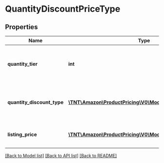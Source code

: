 # QuantityDiscountPriceType

## Properties
Name | Type | Description | Notes
------------ | ------------- | ------------- | -------------
**quantity_tier** | **int** | Indicates at what quantity this price becomes active. | 
**quantity_discount_type** | [**\TNT\Amazon\ProductPricing\V0\Model\QuantityDiscountType**](QuantityDiscountType.md) | Indicates the type of quantity discount this price applies to. | 
**listing_price** | [**\TNT\Amazon\ProductPricing\V0\Model\MoneyType**](MoneyType.md) | The price at this quantity tier. | 

[[Back to Model list]](../README.md#documentation-for-models) [[Back to API list]](../README.md#documentation-for-api-endpoints) [[Back to README]](../README.md)


